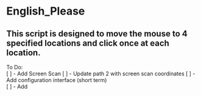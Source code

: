 # English_Please

## This script is designed to move the mouse to 4 specified locations and click once at each location.

To Do:  
[ ] - Add Screen Scan
[ ] - Update path 2 with screen scan coordinates
[ ] - Add configuration interface (short term)  
[ ] - Add 
